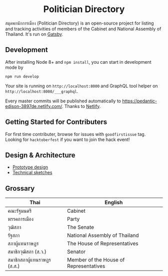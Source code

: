 <h1 align="center">
  Politician Directory
</h1>

สมุดพกนักการเมือง (Politician Directory) is an open-source project for listing and tracking activities of members of the Cabinet and National Assembly of Thailand. It's run on [Gatsby](https://www.gatsbyjs.org).

## Development

After installing Node 8+ and `npm install`, you can start in development mode by

```
npm run develop
```

Your site is running on `http://localhost:8000` and GraphQL tool helper on `http://localhost:8000/___graphql`.

Every master commits will be published automatically to https://pedantic-edison-3897de.netlify.com/. Thanks to [Netlify](https://www.netlify.com/).

## Getting Started for Contributers

For first time contributer, browse for issues with `goodfirstissue` tag. Looking for `hacktoberfest` if you want to join the hack event!

## Design & Architecture

- [Prototype design](https://invis.io/7HU7PWOYAQM#387144381_Landing_Page)
- [Technical sketches](https://projects.invisionapp.com/freehand/document/NhJHf12G0)

## Grossary

| Thai                        | English                                |
| --------------------------- | -------------------------------------- |
| คณะรัฐมนตรี                 | Cabinet                                |
| พรรคการเมือง                | Party                                  |
| วุฒิสภา                     | The Senate                             |
| รัฐสภา                      | National Assembly of Thailand          |
| สภาผู้แทนราษฏร              | The House of Representatives           |
| สมาชิกวุฒิสภา (ส.ว.)        | Senator                                |
| สมาชิกสภาผู้แทนราษฎร (ส.ส.) | Member of the House of Representatives |
